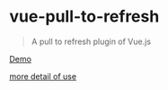 # vue-pull-to-refresh


> A pull to refresh plugin of Vue.js 

[Demo](http://ldqblog.me/vue-pulltorefresh-plugin/dist/#/)

[more detail of use](https://github.com/LDQ-first/vue-pulltorefresh-plugin/tree/master/src/views/show.vue)





